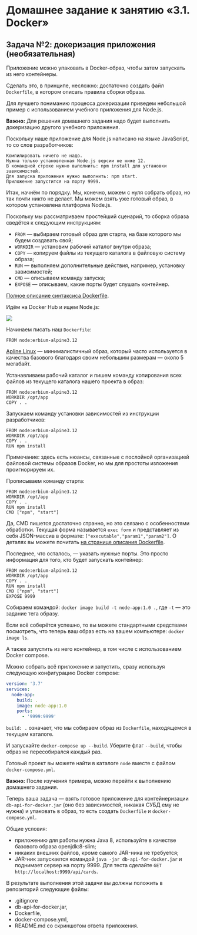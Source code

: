# Домашнее задание к занятию «3.1. Docker»

## Задача №2: докеризация приложения (необязательная)

Приложение можно упаковать в Docker-образ, чтобы затем запускать из него контейнеры.

Сделать это, в принципе, несложно: достаточно создать файл `Dockerfile`, в котором описать правила сборки образа.   

Для лучшего пониманию процесса докеризации приведем небольшой пример с использованием учебного приложения для Node.js.   

**Важно:** Для решения домашнего задания надо будет выполнить докеризацию другого учебного приложения.

Поскольку наше приложение для Node.js написано на языке JavaScript, то со слов разработчиков:
```
Компилировать ничего не надо.
Нужна только установленная Node.js версии не ниже 12.
В командной строке нужно выполнить: npm install для установки зависимостей.
Для запуска приложения нужно выполнить: npm start.
Приложение запустится на порту 9999.
```

Итак, начнём по порядку. Мы, конечно, можем с нуля собрать образ, но так почти никто не делает. Мы можем взять уже готовый образ, в котором установлена платформа Node.js.

Поскольку мы рассматриваем простейший сценарий, то сборка образа сведётся к следующим инструкциям:
* `FROM` — выбираем готовый образ для старта, на базе которого мы будем создавать свой;
* `WORKDIR` — установим рабочий каталог внутри образа;
* `COPY` — копируем файлы из текущего каталога в файловую систему образа;
* `RUN` — выполняем дополнительные действия, например, установку зависимостей;
* `CMD` — описываем команду запуска;
* `EXPOSE` — описываем, какие порты будет слушать контейнер.

[Полное описание синтаксиса Dockerfile](https://docs.docker.com/engine/reference/builder/).

Идём на Docker Hub и ищем Node.js:

![](pic/node.png)

Начинаем писать наш `Dockerfile`:
```
FROM node:erbium-alpine3.12
```

[Apline Linux](https://wiki.alpinelinux.org/wiki/Docker) — минималистичный образ, который часто используется в качества базового благодаря своим небольшим размерам — около 5 мегабайт. 

Устанавливаем рабочий каталог и пишем команду копирования всех файлов из текущего каталога нашего проекта в образ:
```
FROM node:erbium-alpine3.12
WORKDIR /opt/app
COPY . .
```

Запускаем команду установки зависимостей из инструкции разработчиков:
```
FROM node:erbium-alpine3.12
WORKDIR /opt/app
COPY . .
RUN npm install
```

Примечание: здесь есть нюансы, связанные с послойной организацией файловой системы образов Docker, но мы для простоты изложения проигнорируем их.

Прописываем команду старта:
```
FROM node:erbium-alpine3.12
WORKDIR /opt/app
COPY . .
RUN npm install
CMD ["npm", "start"]
```

Да, CMD пишется достаточно странно, но это связано с особенностями обработки. Текущая форма называется `exec form` и представляет из себя JSON-массив в формате: `["executable","param1","param2"]`. О деталях вы можете почитать [на странице описания Dockerfile](https://docs.docker.com/engine/reference/builder/#cmd).

Последнее, что осталось, — указать нужные порты. Это просто информация для того, кто будет запускать контейнер:

```
FROM node:erbium-alpine3.12
WORKDIR /opt/app
COPY . .
RUN npm install
CMD ["npm", "start"]
EXPOSE 9999
```

Собираем командой:
`docker image build -t node-app:1.0 .`, где `-t` — это задание тега образу.

Если всё соберётся успешно, то вы можете стандартными средствами посмотреть, что теперь ваш образ есть на вашем компьютере:
`docker image ls`.

А также запустить из него контейнер, в том числе с использованием Docker compose.

Можно собрать всё приложение и запустить, сразу используя следующую конфигурацию Docker compose:
```yml
version: '3.7'
services:
  node-app:
    build: .
    image: node-app:1.0
    ports:
      - '9999:9999'
```

`build: .` означает, что мы собираем образ из `Dockerfile`, находящемся в текущем каталоге.

И запускайте `docker-compose up --build`. Уберите флаг `--build`, чтобы образ не пересобирался каждый раз.

Готовый проект вы можете найти в каталоге `node` вместе с файлом `docker-compose.yml`.

**Важно:** После изучения примера, можно перейти к выполнению домашнего задания.   

Теперь ваша задача — взять готовое приложение для контейнеризации `db-api-for-docker.jar` (оно без зависимостей, никакая СУБД ему не нужна) и упаковать в образ, то есть создать `Dockerfile` и `docker-compose.yml`.

Общие условия:
* приложению для работы нужна Java 8, используйте в качестве базового образа openjdk:8-slim;
* никаких внешних файлов, кроме самого JAR-ника не требуется;
* JAR-ник запускается командой `java -jar db-api-for-docker.jar` и поднимает сервер на порту 9999. Для теста сделайте `GET http://localhost:9999/api/cards`.

В результате выполнения этой задачи вы должны положить в репозиторий следующие файлы:
* .gitignore
* db-api-for-docker.jar,
* Dockerfile,
* docker-compose.yml,
* README.md со скриншотом ответа приложения.
